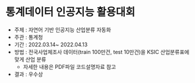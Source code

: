 # 통계데이터 인공지능 활용대회
- 주제 : 자연어 기반 인공지능 산업분류 자동화
- 주관 : 통계청
- 기간 : 2022.03.14~ 2022.04.13
- 방법 : 전국사업체조사 데이터(train 100만건, test 10만건)을 KSIC 산업분류표에 맞게 산업 분류
  - 자세한 내용은 PDF파일 코드설명자료 참고
- 결과 : 우수상 
